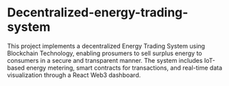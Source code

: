 # Decentralized-energy-trading-system
This project implements a decentralized Energy Trading System using Blockchain Technology, enabling prosumers to sell surplus energy to consumers in a secure and transparent manner. The system includes IoT-based energy metering, smart contracts for transactions, and real-time data visualization through a React Web3 dashboard.
